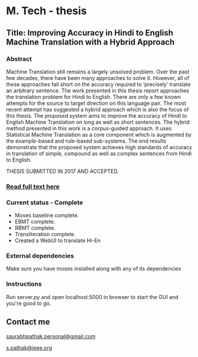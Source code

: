 # M. Tech - thesis

## Title: Improving Accuracy in Hindi to English Machine Translation with a Hybrid Approach

### Abstract
Machine Translation still remains a largely unsolved problem. Over the past few decades,
there have been many approaches to solve it. However, all of these approaches fall short on
the accuracy required to ‘precisely’ translate an arbitrary sentence. The work presented in this thesis report approaches the translation problem for
Hindi to English. There are only a few known attempts for the source to target direction
on this language pair. The most recent attempt has suggested a hybrid approach which is
also the focus of this thesis. The proposed system aims to improve the accuracy of Hindi to
English Machine Translation on long as well as short sentences. The hybrid method presented in this work is a corpus-guided approach. It
uses Statistical Machine Translation as a core component which is augmented by the
example-based and rule-based sub-systems. The end results demonstrate that the proposed
system achieves high standards of accuracy in translation of simple, compound as well as
complex sentences from Hindi to English.

THESIS SUBMITTED IN 2017 AND ACCEPTED.

### [Read full text here](https://drive.google.com/file/d/1fjIet5dxgmDcAK827_JAC2CjN1DNwjba/view)

### Current status - Complete

* Moses baseline complete.
* EBMT complete.
* RBMT complete.
* Transliteration complete.
* Created a WebUI to translate Hi-En

### External dependencies
Make sure you have moses installed along with any of its dependencies

### Instructions

Run server.py and open localhost:5000 in browser to start the GUI and you're good to go.

## Contact me

[saurabhpathak.personal@gmail.com](mailto:saurabhpathak.personal@gmail.com)

[s.pathak@ieee.org](mailto:s.pathak@ieee.org)
